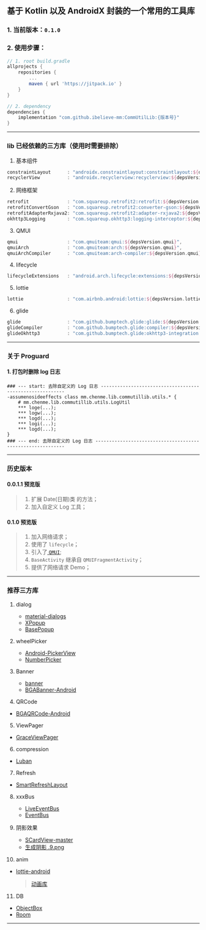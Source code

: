 ## 基于 Kotlin 以及 AndroidX 封装的一个常用的工具库

### 1. 当前版本：`0.1.0`

### 2. 使用步骤：

```groovy
// 1. root build.gradle
allprojects {
    repositories {
        ...
        maven { url 'https://jitpack.io' }
    }
}

// 2. dependency
dependencies {
    implementation "com.github.ibelieve-mm:CommUtilLib:{版本号}"
}
```

---

### lib  已经依赖的三方库（使用时需要排除）

1. 基本组件

```groovy
constraintLayout      : "androidx.constraintlayout:constraintlayout:${depsVersion.constraintLayout}",
recyclerView          : "androidx.recyclerview:recyclerview:${depsVersion.recyclerView}",
```

2. 网络框架

```groovy
retrofit              : "com.squareup.retrofit2:retrofit:${depsVersion.retrofit2}",
retrofitConvertGson   : "com.squareup.retrofit2:converter-gson:${depsVersion.retrofit2}",
retrofitAdapterRxjava2: "com.squareup.retrofit2:adapter-rxjava2:${depsVersion.retrofit2}",
okhttp3Logging        : "com.squareup.okhttp3:logging-interceptor:${depsVersion.okhttp3Logging}",
```

3. QMUI

```groovy
qmui                  : "com.qmuiteam:qmui:${depsVersion.qmui}",
qmuiArch              : "com.qmuiteam:arch:${depsVersion.qmui}",
qmuiArchCompiler      : "com.qmuiteam:arch-compiler:${depsVersion.qmui}",
```

4. lifecycle

```groovy
lifecycleExtensions   : "android.arch.lifecycle:extensions:${depsVersion.lifecycleExtensions}",
```

5. lottie

```groovy
lottie                : "com.airbnb.android:lottie:${depsVersion.lottie}",
```

6. glide

```groovy
glide                 : "com.github.bumptech.glide:glide:${depsVersion.glide}",
glideCompiler         : "com.github.bumptech.glide:compiler:${depsVersion.glide}",
glideOkhttp3          : "com.github.bumptech.glide:okhttp3-integration:${depsVersion.glide}",
```

---

### 关于 Proguard

#### 1. 打包时删除 log 日志

```proguard
### --- start: 去除自定义的 Log 日志 ---------------------------------------------------------
-assumenosideeffects class mm.chenme.lib.commutillib.utils.* {
    # mm.chenme.lib.commutillib.utils.LogUtil
    *** loge(...);
    *** logw(...);
    *** logd(...);
    *** logi(...);
    *** logd(...);
}
### --- end: 去除自定义的 Log 日志 -----------------------------------------------------------
```

---

### 历史版本

#### 0.0.1.1 预览版
> 1. 扩展 Date(日期)类 的方法；
> 2. 加入自定义 Log 工具；

#### 0.1.0 预览版

> 1. 加入网络请求；
> 2. 使用了 `lifecycle`；
> 3. 引入了[ `QMUI`](https://qmuiteam.com/android);
> 4. `BaseActivity` 继承自 `QMUIFragmentActivity`；
> 5. 提供了网络请求 Demo；

---

### 推荐三方库

1. dialog
   + [material-dialogs](https://github.com/afollestad/material-dialogs)
   + [XPopup](https://github.com/li-xiaojun/XPopup)
   + [BasePopup](https://github.com/razerdp/BasePopup)

2. wheelPicker
   + [Android-PickerView](https://github.com/Bigkoo/Android-PickerView)
   + [NumberPicker](https://github.com/SuperRabbitD/NumberPicker)

3. Banner
   + [banner](https://github.com/youth5201314/banner)
   + [BGABanner-Android](https://github.com/bingoogolapple/BGABanner-Android)

4. QRCode

+ [BGAQRCode-Android](https://github.com/bingoogolapple/BGAQRCode-Android)

5. ViewPager

+ [GraceViewPager](https://github.com/wurensen/GraceViewPager)

6. compression

+ [Luban](https://github.com/Curzibn/Luban)

7. Refresh

+ [SmartRefreshLayout](https://github.com/scwang90/SmartRefreshLayout)

8. xxxBus
   + [LiveEventBus](https://github.com/JeremyLiao/LiveEventBus)
   + [EventBus](https://github.com/greenrobot/EventBus)

9. 阴影效果
   + [SCardView-master](https://github.com/meetsl/SCardView-master)
   + [生成阴影 .9.png](http://inloop.github.io/shadow4android/)

10. anim
   + [lottie-android](https://github.com/airbnb/lottie-android)

      > [动画库](https://lottiefiles.com/)

11. DB
   + [ObjectBox](https://objectbox.io/cn/)
   + [Room](https://developer.android.google.cn/training/data-storage/room?hl=zh_cn)

---


